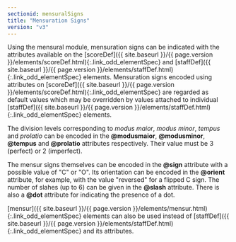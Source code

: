 ```yaml
---
sectionid: mensuralSigns
title: "Mensuration Signs"
version: "v3"
---
```





Using the mensural module, mensuration signs can be indicated with the attributes
available
on the [scoreDef]({{ site.baseurl }}/{{ page.version }}/elements/scoreDef.html){:.link_odd_elementSpec} and [staffDef]({{ site.baseurl }}/{{ page.version }}/elements/staffDef.html){:.link_odd_elementSpec} elements. Mensuration
signs encoded using attributes on [scoreDef]({{ site.baseurl }}/{{ page.version }}/elements/scoreDef.html){:.link_odd_elementSpec} are regarded as default
values which may be overridden by values attached to individual [staffDef]({{ site.baseurl }}/{{ page.version }}/elements/staffDef.html){:.link_odd_elementSpec}
elements.


The division levels corresponding to *modus maior*, *modus minor*,
*tempus* and *prolatio* can be encoded in the **@modusmaior**,
**@modusminor**, **@tempus** and **@prolatio** attributes respectively.
Their value must be 3 (perfect) or 2 (imperfect).




The mensur signs themselves can be encoded in the **@sign** attribute with a possible
value of "C" or "O". Its orientation can be encoded in the **@orient** attribute, for
example, with the value "reversed" for a flipped C sign. The number of slahes (up
to 6) can be
given in the **@slash** attribute. There is also a **@dot** attribute for
indicating the presence of a dot.



[mensur]({{ site.baseurl }}/{{ page.version }}/elements/mensur.html){:.link_odd_elementSpec} elements can also be used instead of [staffDef]({{ site.baseurl }}/{{ page.version }}/elements/staffDef.html){:.link_odd_elementSpec} and its attributes.



